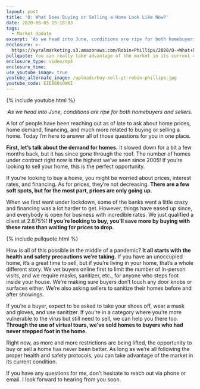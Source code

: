 ```yaml
---
layout: post
title: 'Q: What Does Buying or Selling a Home Look Like Now?'
date: 2020-06-05 15:18:03
tags:
  - Market Update
excerpt: 'As we head into June, conditions are ripe for both homebuyers and sellers.'
enclosure: >-
  https://vyralmarketing.s3.amazonaws.com/Robin+Phillips/2020/Q-+What+Does+Buying+or+Selling+a+Home+Look+Like+Now_.mp4
pullquote: You can really take advantage of the market in its current condition.
enclosure_type: video/mp4
enclosure_time:
use_youtube_image: true
youtube_alternate_image: /uploads/buy-sell-yt-robin-phillips.jpg
youtube_code: EIE860sOWKI
---
```


{% include youtube.html %}

<p style="text-align:center"><em>As we head into June, conditions are ripe for both homebuyers and sellers.</em></p>

A lot of people have been reaching out as of late to ask about home prices, home demand, financing, and much more related to buying or selling a home. Today I’m here to answer all of those questions for you in one place.

**First, let’s talk about the demand for homes.** It slowed down for a bit a few months back, but it has since gone through the roof. The number of homes under contract right now is the highest we’ve seen since 2005! If you’re looking to sell your home, this is the perfect opportunity.&nbsp;

If you’re looking to buy a home, you might be worried about prices, interest rates, and financing. As for prices, they’re not decreasing. **There are a few soft spots, but for the most part, prices are only going up.**

When we first went under lockdown, some of the banks went a little crazy and financing was a lot harder to get. However, things have eased up since, and everybody is open for business with incredible rates. We just qualified a client at 2.875%! **If you’re looking to buy, you'll save more by buying with these rates than waiting for prices to drop.**

{% include pullquote.html %}

How is all of this possible in the middle of a pandemic? **It all starts with the health and safety precautions we’re taking.** If you have an unoccupied home, it’s a great time to sell, but if you’re living in your home, that’s a whole different story. We vet buyers online first to limit the number of in-person visits, and we require masks, sanitizer, etc., for anyone who steps foot inside your house. We’re making sure buyers don’t touch any door knobs or surfaces either. We’re also asking sellers to sanitize their homes before and after showings.

If you’re a buyer, expect to be asked to take your shoes off, wear a mask and gloves, and use sanitizer. If you’re in a category where you’re more vulnerable to the virus but still need to sell, we can help you there too. **Through the use of virtual tours, we’ve sold homes to buyers who had never stepped foot in the home.&nbsp;**

Right now, as more and more restrictions are being lifted, the opportunity to buy or sell a home has never been better. As long as we’re all following the proper health and safety protocols, you can take advantage of the market in its current condition.

If you have any questions for me, don’t hesitate to reach out via phone or email. I look forward to hearing from you soon.